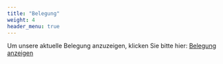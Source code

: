 ```yaml
---
title: "Belegung"
weight: 4
header_menu: true
---
```


Um unsere aktuelle Belegung anzuzeigen, klicken Sie bitte hier:
[Belegung anzeigen](https://tportal.tomas.travel/Langenargen-SBO/ukv/calendar/FIT00020070659245446)
